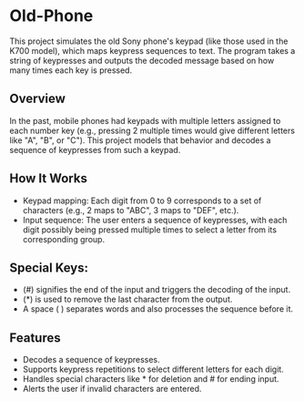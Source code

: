 # Old-Phone
This project simulates the old Sony phone's keypad (like those used in the K700 model), which maps keypress sequences to text. The program takes a string of keypresses and outputs the decoded message based on how many times each key is pressed.

## Overview
In the past, mobile phones had keypads with multiple letters assigned to each number key (e.g., pressing 2 multiple times would give different letters like "A", "B", or "C"). This project models that behavior and decodes a sequence of keypresses from such a keypad.

## How It Works
* Keypad mapping: Each digit from 0 to 9 corresponds to a set of characters (e.g., 2 maps to "ABC", 3 maps to "DEF", etc.).
* Input sequence: The user enters a sequence of keypresses, with each digit possibly being pressed multiple times to select a letter from its corresponding group.

## Special Keys:
* (#) signifies the end of the input and triggers the decoding of the input.
* (*) is used to remove the last character from the output.
* A space ( ) separates words and also processes the sequence before it.

## Features
* Decodes a sequence of keypresses.
* Supports keypress repetitions to select different letters for each digit.
* Handles special characters like * for deletion and # for ending input.
* Alerts the user if invalid characters are entered.
